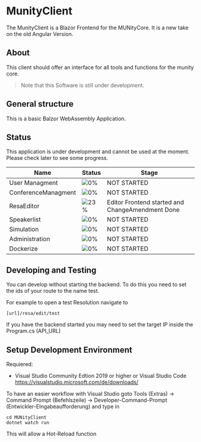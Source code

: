 # MunityClient
The MunityClient is a Blazor Frontend for the MUNityCore. It is a new take on the old Angular Version.

## About
This client should offer an interface for all tools and functions for the munity core.
> Note that this Software is still under development.

## General structure

This is a basic Balzor WebAssembly Application.

## Status
This application is under development and cannot be used at the moment. Please check later to see some progress.


| Name                | Status                              | Stage                                                            |
| ------------------- | ----------------------------------- | ---------------------------------------------------------------- |
| User Managment      | ![0%](https://progress-bar.dev/0) | NOT STARTED                                                          |
| ConferenceManagment | ![0%](https://progress-bar.dev/1) | NOT STARTED                                                  |
| ResaEditor          | ![23%](https://progress-bar.dev/23) | Editor Frontend started and ChangeAmendment Done |
| Speakerlist         | ![0%](https://progress-bar.dev/0) | NOT STARTED                                     |
| Simulation          | ![0%](https://progress-bar.dev/0)   | NOT STARTED                                                    |
| Administration      | ![0%](https://progress-bar.dev/0)   | NOT STARTED                                              |
| Dockerize           | ![0%](https://progress-bar.dev/0) | NOT STARTED       |

## Developing and Testing

You can develop without starting the backend. To do this you need to set the ids of your route to the name test.

For example to open a test Resolution navigate to

```[url]/resa/edit/test```

If you have the backend started you may need to set the target IP inside the Program.cs (API_URL)

## Setup Development Environment
Requiered: 
* Visual Studio Community Edtion 2019 or higher or Visual Studio Code https://visualstudio.microsoft.com/de/downloads/

To have an easier workflow with Visual Studio goto Tools (Extras) -> Command Prompt (Befehlszeile) -> Developer-Command-Prompt (Entwickler-EIngabeaufforderung)
and type in
```
cd MUNityClient
dotnet watch run
```

This will allow a Hot-Reload function


